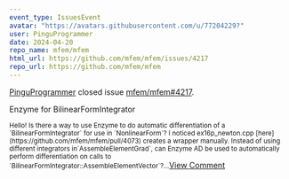```yaml
---
event_type: IssuesEvent
avatar: "https://avatars.githubusercontent.com/u/77204229?"
user: PinguProgrammer
date: 2024-04-20
repo_name: mfem/mfem
html_url: https://github.com/mfem/mfem/issues/4217
repo_url: https://github.com/mfem/mfem
---
```


<a href='https://github.com/PinguProgrammer' target='_blank'>PinguProgrammer</a> closed issue <a href='https://github.com/mfem/mfem/issues/4217' target='_blank'>mfem/mfem#4217</a>.

<p>Enzyme for BilinearFormIntegrator</p><small>Hello! Is there a way to use Enzyme to do automatic differentiation of a `BilinearFormIntegrator` for use in `NonlinearForm`? I noticed ex16p_newton.cpp [here](https://github.com/mfem/mfem/pull/4073) creates a wrapper manually. Instead of using different integrators in`AssembleElementGrad`, can Enzyme AD be used to automatically perform differentiation on calls to `BilinearFormIntegrator::AssembleElementVector`?...</small><a href='https://github.com/mfem/mfem/issues/4217' target='_blank'>View Comment</a>
